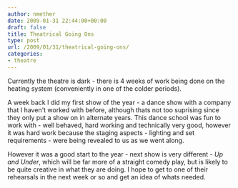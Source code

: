 ```yaml
---
author: nmether
date: 2009-01-31 22:44:00+00:00
draft: false
title: Theatrical Going Ons
type: post
url: /2009/01/31/theatrical-going-ons/
categories:
- theatre
---
```


Currently the theatre is dark - there is 4 weeks of work being done on the
heating system (conveniently in one of the colder periods).  

A week back I did my first show of the year - a dance show with a company that
I haven't worked with before, although thats not too suprising since they only
put a show on in alternate years.  This dance school was fun to work with -
well behaved, hard working and technically very good, however it was hard work
because the staging aspects - lighting and set requirements - were being
revealed to us as we went along.  

However it was a good start to the year - next show is very different - *Up and
Under*, which will be far more of a straight comedy play, but is likely to be
quite creative in what they are doing.  I hope to get to one of their
rehearsals in the next week or so and get an idea of whats needed.
